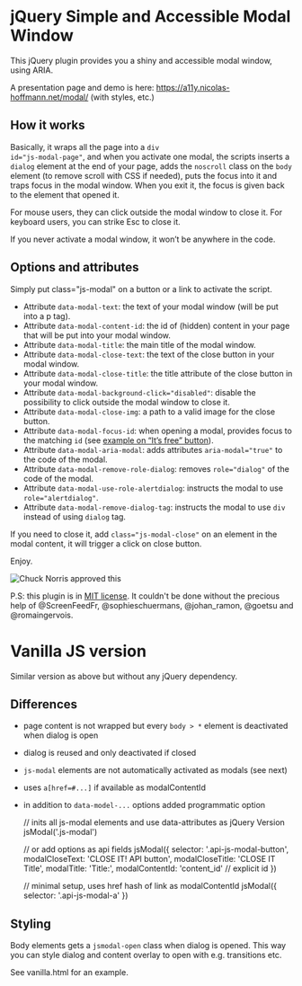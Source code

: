 # jQuery Simple and Accessible Modal Window

This jQuery plugin provides you a shiny and accessible modal window, using ARIA.

A presentation page and demo is here: https://a11y.nicolas-hoffmann.net/modal/ (with styles, etc.)

## How it works

Basically, it wraps all the page into a <code>div id="js-modal-page"</code>, and when you activate one modal, the scripts inserts a <code>dialog</code> element at the end of your page, adds the <code>noscroll</code> class on the <code>body</code> element (to remove scroll with CSS if needed), puts the focus into it and traps focus in the modal window. When you exit it, the focus is given back to the element that opened it.

For mouse users, they can click outside the modal window to close it. For keyboard users, you can strike Esc to close it.

If you never activate a modal window, it won’t be anywhere in the code.

## Options and attributes

Simply put class="js-modal" on a button or a link to activate the script.

- Attribute <code>data-modal-text</code>: the text of your modal window (will be put into a p tag).
- Attribute <code>data-modal-content-id</code>: the id of (hidden) content in your page that will be put into your modal window.
- Attribute <code>data-modal-title</code>: the main title of the modal window.
- Attribute <code>data-modal-close-text</code>: the text of the close button in your modal window.
- Attribute <code>data-modal-close-title</code>: the title attribute of the close button in your modal window.
- Attribute <code>data-modal-background-click="disabled"</code>: disable the possibility to click outside the modal window to close it.
- Attribute <code>data-modal-close-img</code>: a path to a valid image for the close button.
- Attribute <code>data-modal-focus-id</code>: when opening a modal, provides focus to the matching <code>id</code> (see [example on “It’s free” button](https://a11y.nicolas-hoffmann.net/modal/)).
- Attribute <code>data-modal-aria-modal</code>: adds attributes <code>aria-modal="true"</code> to the code of the modal.
- Attribute <code>data-modal-remove-role-dialog</code>: removes <code>role="dialog"</code> of the code of the modal.
- Attribute <code>data-modal-use-role-alertdialog</code>: instructs the modal to use <code>role="alertdialog"</code>.
- Attribute <code>data-modal-remove-dialog-tag</code>: instructs the modal to use <code>div</code> instead of using <code>dialog</code> tag.

If you need to close it, add `class="js-modal-close"` on an element in the modal content, it will trigger a click on close button.

Enjoy.

<img src="https://www.nicolas-hoffmann.net/bordel/chuck-norris1.jpg" alt="Chuck Norris approved this" />

P.S: this plugin is in [MIT license](https://github.com/nico3333fr/jquery-accessible-modal-window-aria/blob/master/LICENSE). It couldn't be done without the precious help of @ScreenFeedFr, @sophieschuermans, @johan_ramon, @goetsu and @romaingervois.


# Vanilla JS version

Similar version as above but without any jQuery dependency.

## Differences

- page content is not wrapped but every ``body > *`` element is deactivated when dialog is open
- dialog is reused and only deactivated if closed
- ``js-modal`` elements are not automatically activated as modals (see next)
- uses ``a[href=#...]`` if available as modalContentId
- in addition to ``data-model-...`` options added programmatic option

    // inits all js-modal elements and use data-attributes as jQuery Version
    jsModal('.js-modal')

    // or add options as api fields
    jsModal({
      selector: '.api-js-modal-button',
      modalCloseText: 'CLOSE IT! API button',
      modalCloseTitle: 'CLOSE IT Title',
      modalTitle: 'Title:',
      modalContentId: 'content_id' // explicit id
    })

    // minimal setup, uses href hash of link as modalContentId
    jsModal({
      selector: '.api-js-modal-a'
    })



## Styling

Body elements gets a ``jsmodal-open`` class when dialog is opened. This way you can style dialog and content overlay to open with e.g. transitions etc.

See vanilla.html for an example.



